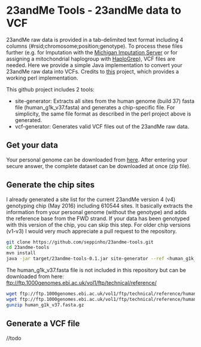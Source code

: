 # 23andMe Tools - 23andMe data to VCF
23andMe raw data is provided in a tab-delimited text format including 4 columns (#rsid;chromosome;position;genotype). To process these files further (e.g. for Imputation with the [Michigan Imputation Server](https://imputationserver.sph.umich.edu) or for assigning a mitochondrial haplogroup with [HaploGrep](http://haplogrep.uibk.ac.at)), VCF files are needed. Here we provide a simple Java implementation to convert your 23andMe raw data into VCFs. Credits to [this](https://github.com/arrogantrobot/23andme2vcf) project, which provides a working perl implementation.  

This github project includes 2 tools:

* site-generator: Extracts all sites from the human genome (build 37) fasta file (human_g1k_v37.fasta) and generates a chip-specific file. For simplicity, the same file format as described in the perl project above is generated. 
* vcf-generator: Generates valid VCF files out of the 23andMe raw data.

## Get your data
Your personal genome can be downloaded from [here](https://www.23andme.com/you/download). After entering your secure answer, the complete dataset can be downloaded at once (zip file).

## Generate the chip sites
I already generated a site list for the current 23andMe version 4 (v4) genotyping chip (May 2016) including 610544 sites. It basically extracts the information from your personal genome (without the genotype) and adds the reference base from the FWD strand. If your data has been genotyped with this version of the chip, you can skip this step. For older chip versions (v1-v3) I would very much appreciate a pull request to the repository. 

```bash
git clone https://github.com/seppinho/23andme-tools.git
cd 23andme-tools
mvn install
java -jar target/23andme-tools-0.1.jar site-generator --ref <human_g1k_v37.fasta> --in <23andme.txt> --out <23andme-v4-GRCh37-fwd.txt>

```
The human_g1k_v37.fasta file is not included in this repository but can be downloaded from here: ftp://ftp.1000genomes.ebi.ac.uk/vol1/ftp/technical/reference/
```bash
wget ftp://ftp.1000genomes.ebi.ac.uk/vol1/ftp/technical/reference/human_g1k_v37.fasta.gz
wget ftp://ftp.1000genomes.ebi.ac.uk/vol1/ftp/technical/reference/human_g1k_v37.fasta.fai
gunzip human_g1k_v37.fasta.gz
```

## Generate a VCF file
//todo
